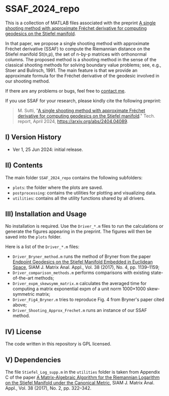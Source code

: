 # SSAF_2024_repo

<!--- Created on 2024.06.24.
Last change on 2024.06.24. -->

This is a collection of MATLAB files associated with the preprint [A single shooting method with approximate Fréchet derivative for computing geodesics on the Stiefel manifold](https://arxiv.org/abs/2404.04089).

In that paper, we propose a single shooting method with approximate Fréchet derivative (SSAF) to compute the Riemannian distance on the Stiefel manifold St(n,p), the set of n-by-p
matrices with orthonormal columns. The proposed method is a shooting method in the sense of the classical shooting methods for solving boundary value problems; see, e.g., Stoer and Bulirsch, 1991. The main feature is that we provide an approximate formula for the Fréchet derivative of the geodesic involved in our shooting method.

If there are any problems or bugs, feel free to [contact me](mailto:msutti@ncts.ntu.edu.tw).

If you use SSAF for your research, please kindly cite the following preprint:

> M. Sutti, 
"[A single shooting method with approximate Fréchet derivative for computing geodesics on the Stiefel manifold](https://arxiv.org/abs/2404.04089)." Tech. report, April 2024, https://arxiv.org/abs/2404.04089.

## I) Version History

- Ver 1, 25 Jun 2024: initial release.

## II) Contents

The main folder `SSAF_2024_repo` contains the following subfolders:

- `plots`: the folder where the plots are saved.
- `postprocessing`: contains the utilities for plotting and visualizing data.
- `utilities`: contains all the utility functions shared by all drivers.

## III) Installation and Usage

No installation is required. Use the `Driver_*.m` files to run the calculations or generate the figures appearing in the preprint.
The figures will then be saved into the `plots` folder.

Here is a list of the `Driver_*.m` files:

- `Driver_Bryner_method.m` runs the method of Bryner from the paper [Endpoint Geodesics on the Stiefel Manifold Embedded in Euclidean Space](https://epubs.siam.org/doi/10.1137/16M1103099), SIAM J. Matrix Anal. Appl., Vol. 38 (2017), No. 4, pp. 1139–1159;
- `Driver_comparison_methods.m` performs comparisons with existing state-of-the-art methods;
- `Driver_expm_skewsymm_matrix.m` calculates the averaged time for computing a matrix exponential expm of a unit norm 1000×1000 skew-symmetric matrix;
- `Driver_Fig4_Bryner.m` tries to reproduce Fig. 4 from Bryner's paper cited above;
- `Driver_Shooting_Approx_Frechet.m` runs an instance of our SSAF method.


## IV) License

The code written in this repository is GPL licensed.

## V) Dependencies

The file `Stiefel_Log_supp.m` in the `utilities` folder is taken from Appendix C of the paper [A Matrix-Algebraic Algorithm for the Riemannian Logarithm on the Stiefel Manifold under the Canonical Metric](https://epubs.siam.org/doi/10.1137/16M1074485), SIAM J. Matrix Anal. Appl., Vol. 38 (2017), No. 2, pp. 322–342.


